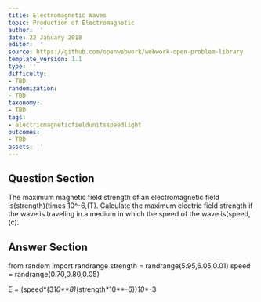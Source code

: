 ```yaml
---
title: Electromagnetic Waves
topic: Production of Electromagnetic
author: ''
date: 22 January 2018
editor: ''
source: https://github.com/openwebwork/webwork-open-problem-library
template_version: 1.1
type: ''
difficulty:
- TBD
randomization:
- TBD
taxonomy:
- TBD
tags:
- electricmagneticfieldunitsspeedlight
outcomes:
- TBD
assets: ''
---
```


## Question Section 

The maximum magnetic field strength of an electromagnetic field is(strength)(times 10^-6,(T). Calculate the maximum electric field strength if the wave is traveling in a medium in which the speed of the wave is(speed,(c).



## Answer Section

from random import randrange
strength = randrange(5.95,6.05,0.01)
speed = randrange(0.70,0.80,0.05)

E = (speed*(3*10**8)*(strength*10**-6))*10**-3
